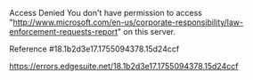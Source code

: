 Access Denied
You don't have permission to access "http://www.microsoft.com/en-us/corporate-responsibility/law-enforcement-requests-report" on this server.

Reference #18.1b2d3e17.1755094378.15d24ccf

https://errors.edgesuite.net/18.1b2d3e17.1755094378.15d24ccf